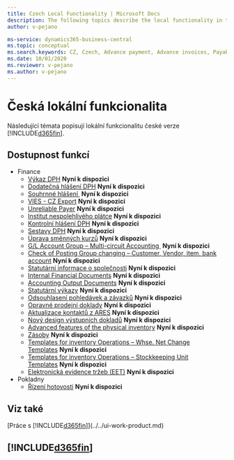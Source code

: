 ```yaml
---
title: Czech Local Functionality | Microsoft Docs
description: The following topics describe the local functionality in the Czech version of Business Central.
author: v-pejano

ms-service: dynamics365-business-central
ms.topic: conceptual
ms.search.keywords: CZ, Czech, Advance payment, Advance invoices, Payables, Finance,  Cash, EET, Cash Desk
ms.date: 10/01/2020
ms.reviewer: v-pejano
ms.author: v-pejano
---
```


# Česká lokální funkcionalita

Následující témata popisují lokální funkcionalitu české verze [!INCLUDE[d365fin](../../includes/d365fin_md.md)].

## Dostupnost funkcí

* Finance  
  * [Výkaz DPH](vat-statement.md) **Nyní k dispozici** 
  * [Dodatečná hlášení DPH](supplementary-vat-statement.md) **Nyní k dispozici** 
  * [Souhrnné hlášení ](vies-cz.md) **Nyní k dispozici** 
  * [VIES - CZ Export](how-to-use-vies-cz-export.md) **Nyní k dispozici** 
  * [Unreliable Payer](unreliable-payer.md) **Nyní k dispozici** 
  * [Institut nespolehlivého plátce](how-to-setup-and-post-reverse-charge.md) **Nyní k dispozici** 
  * [Kontrolní hlášení DPH](how-to-create-vat-control-report.md) **Nyní k dispozici** 
  * [Sestavy DPH](czech-vat-reports.md) **Nyní k dispozici** 
  * [Úprava směnných kurzů](how-to-update-exchange-rate.md) **Nyní k dispozici** 
  * [G/L Account Group – Multi-circuit Accounting ](how-to-use-multi-circuit-accounting.md) **Nyní k dispozici** 
  * [Check of Posting Group changing – Customer, Vendor, item, bank account](check-of-posting-group-changing.md) **Nyní k dispozici** 
  * [Statutární informace o společnosti](statutory-company-information.md) **Nyní k dispozici** 
  * [Internal Financial Documents](internal-financial-documents.md) **Nyní k dispozici** 
  * [Accounting Output Documents](accounting-output-documents.md) **Nyní k dispozici** 
  * [Statutární výkazy](statutory-statements.md) **Nyní k dispozici** 
  * [Odsouhlasení pohledávek a závazků](customers-vendors-reconciliations.md) **Nyní k dispozici** 
  * [Opravné prodejní doklady](sales-correcting-documents.md) **Nyní k dispozici** 
  * [Aktualizace kontaktů z ARES](how-to-update-contacts-from-ares.md) **Nyní k dispozici** 
  * [Nový design výstupních dokladů](new-design-of-output-documents.md) **Nyní k dispozici** 
  * [Advanced features of the physical inventory](advanced-features-physical-inventory.md) **Nyní k dispozici** 
  * [Zásoby](inventory-counting-document.md) **Nyní k dispozici** 
  * [Templates for inventory Operations – Whse. Net Change Templates](warehouse-net-change-templates.md) **Nyní k dispozici** 
  * [Templates for inventory Operations – Stockkeeping Unit Templates](stockkeeping-unit-templates.md) **Nyní k dispozici** 
  * [Elektronická evidence tržeb (EET)](eet.md) **Nyní k dispozici** 
* Pokladny   
  * [Řízení hotovosti](cash-desk.md) **Nyní k dispozici** 

 
## Viz také

[Práce s [!INCLUDE[d365fin](../../includes/d365fin_md.md)]](../../ui-work-product.md)  

## [!INCLUDE[d365fin](../../includes/free_trial_md.md)]  
